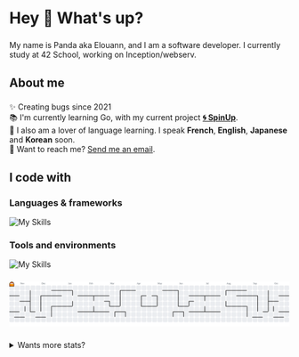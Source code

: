 <h1 align="left">Hey 🌺 What's up?</h1>

###

<p align="left">My name is Panda aka Elouann, and I am a software developer. I currently study at 42 School, working on Inception/webserv.</p>

###

<h2 align="left">About me</h2>

###

<p align="left">
  ✨ Creating bugs since 2021<br>📚 I'm currently learning Go, with my current project <a href="https://github.com/SpinUp-CLI"><strong>🌀 SpinUp</strong></a>.<br>
  🎲 I also am a lover of language learning. I speak <strong>French</strong>, <strong>English</strong>, <strong>Japanese</strong> and <strong>Korean</strong> soon.<br>
  📩 Want to reach me? <a href="mailto:elouannhosta.pro@gmail.com">Send me an email</a>.</p>

###

<h2 align="left">I code with</h2>

<h3 align="left">Languages & frameworks</h3>

![My Skills](https://skillicons.dev/icons?i=flask,vuejs,nuxt,go,docker,cpp,c,bash,ts,js,scss,python,rust&theme=dark&perline=15)

<h3 align="left">Tools and environments</h3>

![My Skills](https://skillicons.dev/icons?i=neovim,vscode,vim,linux,apple,git,github,gitlab&theme=dark&perline=15)

###

<picture>
  <source media="(prefers-color-scheme: dark)" srcset="https://raw.githubusercontent.com/panda2742/panda2742/output/pacman-contribution-graph-dark.svg">
  <source media="(prefers-color-scheme: light)" srcset="https://raw.githubusercontent.com/panda2742/panda2742/output/pacman-contribution-graph.svg">
  <img alt="pacman contribution graph" src="https://raw.githubusercontent.com/panda2742/panda2742/output/pacman-contribution-graph.svg">
</picture>

###

<details>
  <summary>Wants more stats?</summary>

  <!--START_SECTION:waka-->
![Code Time](http://img.shields.io/badge/Code%20Time-2%2C773%20hrs%2014%20mins-blue)

**🐱 My GitHub Data** 

> 📦 25.0 kB Used in GitHub's Storage 
 > 
> 🏆 952 Contributions in the Year 2025
 > 
> 💼 Opted to Hire
 > 
> 📜 23 Public Repositories 
 > 
> 🔑 9 Private Repositories 
 > 
**I'm an Early 🐤** 

```text
🌞 Morning                314 commits         █████░░░░░░░░░░░░░░░░░░░░   18.84 % 
🌆 Daytime                912 commits         ██████████████░░░░░░░░░░░   54.71 % 
🌃 Evening                398 commits         ██████░░░░░░░░░░░░░░░░░░░   23.88 % 
🌙 Night                  43 commits          █░░░░░░░░░░░░░░░░░░░░░░░░   02.58 % 
```
📅 **I'm Most Productive on Wednesday** 

```text
Monday                   259 commits         ████░░░░░░░░░░░░░░░░░░░░░   15.54 % 
Tuesday                  288 commits         ████░░░░░░░░░░░░░░░░░░░░░   17.28 % 
Wednesday                335 commits         █████░░░░░░░░░░░░░░░░░░░░   20.10 % 
Thursday                 261 commits         ████░░░░░░░░░░░░░░░░░░░░░   15.66 % 
Friday                   285 commits         ████░░░░░░░░░░░░░░░░░░░░░   17.10 % 
Saturday                 146 commits         ██░░░░░░░░░░░░░░░░░░░░░░░   08.76 % 
Sunday                   93 commits          █░░░░░░░░░░░░░░░░░░░░░░░░   05.58 % 
```


📊 **This Week I Spent My Time On** 

```text
💬 Programming Languages: 
Go                       17 hrs 57 mins      ███████████████░░░░░░░░░░   60.64 % 
Bash                     4 hrs 44 mins       ████░░░░░░░░░░░░░░░░░░░░░   16.00 % 
Other                    3 hrs 4 mins        ███░░░░░░░░░░░░░░░░░░░░░░   10.37 % 
Image (svg)              2 hrs 10 mins       ██░░░░░░░░░░░░░░░░░░░░░░░   07.37 % 
Docker                   29 mins             ░░░░░░░░░░░░░░░░░░░░░░░░░   01.65 % 

🐱‍💻 Projects: 
SpinUp                   23 hrs 18 mins      ████████████████████░░░░░   78.71 % 
Inception                5 hrs 48 mins       █████░░░░░░░░░░░░░░░░░░░░   19.62 % 
Unknown Project          11 mins             ░░░░░░░░░░░░░░░░░░░░░░░░░   00.65 % 
42-cub3d                 11 mins             ░░░░░░░░░░░░░░░░░░░░░░░░░   00.64 % 
nvim                     3 mins              ░░░░░░░░░░░░░░░░░░░░░░░░░   00.21 % 

💻 Operating System: 
Linux                    19 hrs 13 mins      ████████████████░░░░░░░░░   64.93 % 
Mac                      10 hrs 23 mins      █████████░░░░░░░░░░░░░░░░   35.07 % 
```


<!--END_SECTION:waka-->
</details>
